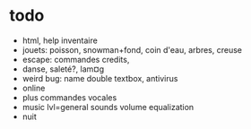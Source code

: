 # todo
- html, help inventaire
- jouets: poisson, snowman+fond, coin d'eau, arbres, creuse
- escape: commandes credits, 
- danse, saleté?, lam¤g
- weird bug: name double textbox, antivirus
- online
- plus commandes vocales
- music lvl=general sounds volume equalization
- nuit